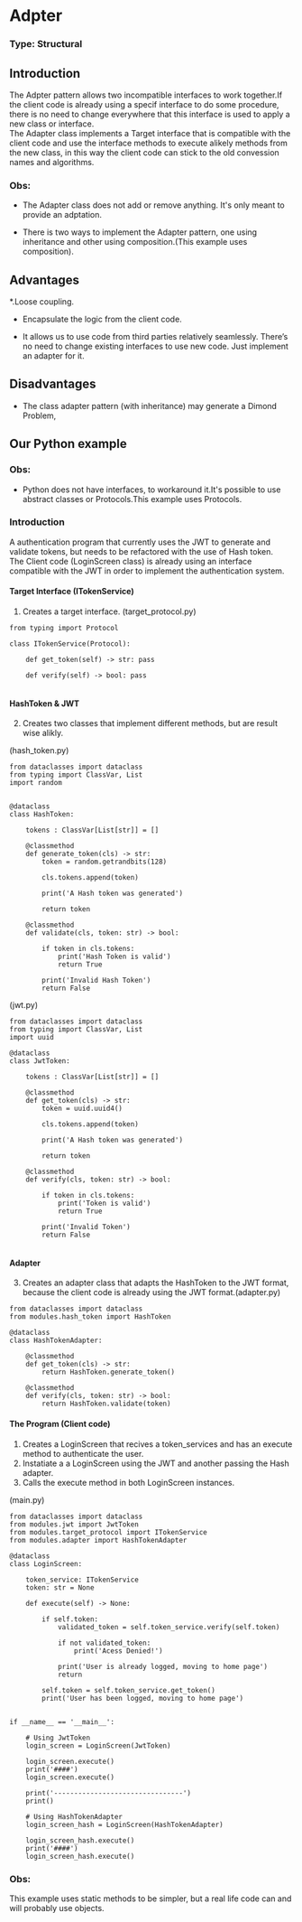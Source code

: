 # Adpter

### Type: Structural

## Introduction

The Adpter pattern allows two incompatible interfaces to work together.If the client code is already using a specif interface to do some procedure, there is no need to change everywhere that this interface is used to apply a new class or interface.<br>
The Adapter class implements a Target interface that is compatible with the client code and use the interface methods to execute alikely methods from the new class, in this way the client code can stick to the old convession names and algorithms.

### Obs:

* The Adapter class does not add or remove anything. It's only meant to provide an adptation.

* There is two ways to implement the Adapter pattern, one using inheritance and other using composition.(This example uses composition).

## Advantages

*.Loose coupling.

* Encapsulate the logic from the client code.

* It allows us to use code from third parties relatively seamlessly. There’s no need to change existing interfaces to use new code. Just implement an adapter for it.

## Disadvantages

* The class adapter pattern (with inheritance) may generate a Dimond Problem,

## Our Python example

### Obs: 

* Python does not have interfaces, to workaround it.It's possible to use abstract classes or Protocols.This example uses Protocols. 

### Introduction

A authentication program that currently uses the JWT to generate and validate tokens, but needs to be refactored with the use of Hash token.<br>
The Client code (LoginScreen class) is already using an interface compatible with the JWT in order to implement the authentication system.

#### Target Interface (ITokenService)

1. Creates a target interface. (target_protocol.py)

```
from typing import Protocol

class ITokenService(Protocol):
    
    def get_token(self) -> str: pass
    
    def verify(self) -> bool: pass
    
```

#### HashToken & JWT

2. Creates two classes that implement different methods, but are result wise alikly.

(hash_token.py)

```
from dataclasses import dataclass
from typing import ClassVar, List
import random


@dataclass
class HashToken:
    
    tokens : ClassVar[List[str]] = []
    
    @classmethod
    def generate_token(cls) -> str:
        token = random.getrandbits(128)
        
        cls.tokens.append(token)
        
        print('A Hash token was generated')
        
        return token
    
    @classmethod
    def validate(cls, token: str) -> bool:
        
        if token in cls.tokens:
            print('Hash Token is valid')
            return True
        
        print('Invalid Hash Token')
        return False

```

(jwt.py)

```
from dataclasses import dataclass
from typing import ClassVar, List
import uuid

@dataclass
class JwtToken:
    
    tokens : ClassVar[List[str]] = []
    
    @classmethod
    def get_token(cls) -> str:
        token = uuid.uuid4()
        
        cls.tokens.append(token)
        
        print('A Hash token was generated')
        
        return token
    
    @classmethod
    def verify(cls, token: str) -> bool:
        
        if token in cls.tokens:
            print('Token is valid')
            return True
        
        print('Invalid Token')
        return False
        
```

#### Adapter

3. Creates an adapter class that adapts the HashToken to the JWT format, because the client code is already using the JWT format.(adapter.py)

```
from dataclasses import dataclass
from modules.hash_token import HashToken

@dataclass
class HashTokenAdapter:
    
    @classmethod
    def get_token(cls) -> str:
        return HashToken.generate_token()
    
    @classmethod
    def verify(cls, token: str) -> bool:
        return HashToken.validate(token)
```

#### The Program (Client code)

1. Creates a LoginScreen that recives a token_services and has an execute method to authenticate the user.
2. Instatiate a a LoginScreen using the JWT and another passing the Hash adapter.
3. Calls the execute method in both LoginScreen instances. 

(main.py)

```
from dataclasses import dataclass
from modules.jwt import JwtToken
from modules.target_protocol import ITokenService
from modules.adapter import HashTokenAdapter

@dataclass
class LoginScreen:
    
    token_service: ITokenService
    token: str = None
    
    def execute(self) -> None:
        
        if self.token:
            validated_token = self.token_service.verify(self.token)
            
            if not validated_token:
                print('Acess Denied!')

            print('User is already logged, moving to home page')
            return
        
        self.token = self.token_service.get_token()
        print('User has been logged, moving to home page')


if __name__ == '__main__':
    
    # Using JwtToken
    login_screen = LoginScreen(JwtToken)
    
    login_screen.execute()
    print('####')
    login_screen.execute()
    
    print('--------------------------------')
    print()
    
    # Using HashTokenAdapter
    login_screen_hash = LoginScreen(HashTokenAdapter)
    
    login_screen_hash.execute()
    print('####')
    login_screen_hash.execute()

```

### Obs:

This example uses static methods to be simpler, but a real life code can and will probably use objects.